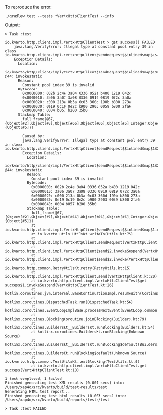 To reproduce the error:

`./gradlew test --tests *VertxHttpClientTest --info`

Output: 

    > Task :test

    io.kvarto.http.client.impl.VertxHttpClientTest > get success() FAILED
        java.lang.VerifyError: Illegal type at constant pool entry 39 in class io.kvarto.http.client.impl.VertxHttpClient$sendRequest$$inlined$map$1$2
        Exception Details:
          Location:
            io/kvarto/http/client/impl/VertxHttpClient$sendRequest$$inlined$map$1$2.emit(Ljava/lang/Object;Lkotlin/coroutines/Continuation;)Ljava/lang/Object; @44: invokestatic
          Reason:
            Constant pool index 39 is invalid
          Bytecode:
            0x0000000: 002b 2c4e 3a04 0336 052a b400 1219 042c
            0x0000010: 3a06 3a07 3a08 0336 0919 0819 072c 3a0a
            0x0000020: c000 213a 0b3a 0c03 360d 190b b800 273a
            0x0000030: 0e19 0c19 0e2c b900 2903 0059 b800 2fa6
            0x0000040: 0004 b057 b200 35b0                    
          Stackmap Table:
            full_frame(@67,{Object[#2],Object[#5],Object[#66],Object[#66],Object[#5],Integer,Object[#66],Object[#5],Object[#7],Integer,Object[#66],Object[#33],Object[#7],Integer,Object[#35]},{Object[#5]})
    
            Caused by:
            java.lang.VerifyError: Illegal type at constant pool entry 39 in class io.kvarto.http.client.impl.VertxHttpClient$sendRequest$$inlined$map$1$2
            Exception Details:
              Location:
                io/kvarto/http/client/impl/VertxHttpClient$sendRequest$$inlined$map$1$2.emit(Ljava/lang/Object;Lkotlin/coroutines/Continuation;)Ljava/lang/Object; @44: invokestatic
              Reason:
                Constant pool index 39 is invalid
              Bytecode:
                0x0000000: 002b 2c4e 3a04 0336 052a b400 1219 042c
                0x0000010: 3a06 3a07 3a08 0336 0919 0819 072c 3a0a
                0x0000020: c000 213a 0b3a 0c03 360d 190b b800 273a
                0x0000030: 0e19 0c19 0e2c b900 2903 0059 b800 2fa6
                0x0000040: 0004 b057 b200 35b0                    
              Stackmap Table:
                full_frame(@67,{Object[#2],Object[#5],Object[#66],Object[#66],Object[#5],Integer,Object[#66],Object[#5],Object[#7],Integer,Object[#66],Object[#33],Object[#7],Integer,Object[#35]},{Object[#5]})
                at io.kvarto.http.client.impl.VertxHttpClient$sendRequest$$inlined$map$1.collect(SafeCollector.kt:127)
                at io.kvarto.utils.UtilsKt.writeTo(Utils.kt:75)
                at io.kvarto.http.client.impl.VertxHttpClient.sendRequest(VertxHttpClient.kt:36)
                at io.kvarto.http.client.impl.VertxHttpClient$send$2.invokeSuspend(VertxHttpClient.kt:22)
                at io.kvarto.http.client.impl.VertxHttpClient$send$2.invoke(VertxHttpClient.kt)
                at io.kvarto.http.common.RetryUtilsKt.retry(RetryUtils.kt:15)
                at io.kvarto.http.client.impl.VertxHttpClient.send(VertxHttpClient.kt:20)
                at io.kvarto.http.client.impl.VertxHttpClientTest$get success$1.invokeSuspend(VertxHttpClientTest.kt:26)
                at kotlin.coroutines.jvm.internal.BaseContinuationImpl.resumeWith(ContinuationImpl.kt:33)
                at kotlinx.coroutines.DispatchedTask.run(DispatchedTask.kt:56)
                at kotlinx.coroutines.EventLoopImplBase.processNextEvent(EventLoop.common.kt:271)
                at kotlinx.coroutines.BlockingCoroutine.joinBlocking(Builders.kt:79)
                at kotlinx.coroutines.BuildersKt__BuildersKt.runBlocking(Builders.kt:54)
                at kotlinx.coroutines.BuildersKt.runBlocking(Unknown Source)
                at kotlinx.coroutines.BuildersKt__BuildersKt.runBlocking$default(Builders.kt:36)
                at kotlinx.coroutines.BuildersKt.runBlocking$default(Unknown Source)
                at io.kvarto.http.common.TestUtilsKt.testBlocking(TestUtils.kt:8)
                at io.kvarto.http.client.impl.VertxHttpClientTest.get success(VertxHttpClientTest.kt:18)
    
    1 test completed, 1 failed
    Finished generating test XML results (0.001 secs) into: /Users/xap4o/src/kvarto/build/test-results/test
    Generating HTML test report...
    Finished generating test html results (0.003 secs) into: /Users/xap4o/src/kvarto/build/reports/tests/test
    
    > Task :test FAILED


